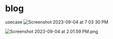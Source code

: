 # blog
usecase 
![Screenshot 2023-09-04 at 7 03 30 PM](https://github.com/jaeha0183/lv2Assignment/assets/114673187/d331a214-63da-4d8f-a9e9-b709418e5881)

![Screenshot 2023-09-04 at 2.01.59 PM.png](https://prod-files-secure.s3.us-west-2.amazonaws.com/11f29c09-c33a-4bf5-a3e6-4c45825a84c1/16a67eb1-a9f7-4894-86e6-bd24aa506f4c/Screenshot_2023-09-04_at_2.01.59_PM.png)



